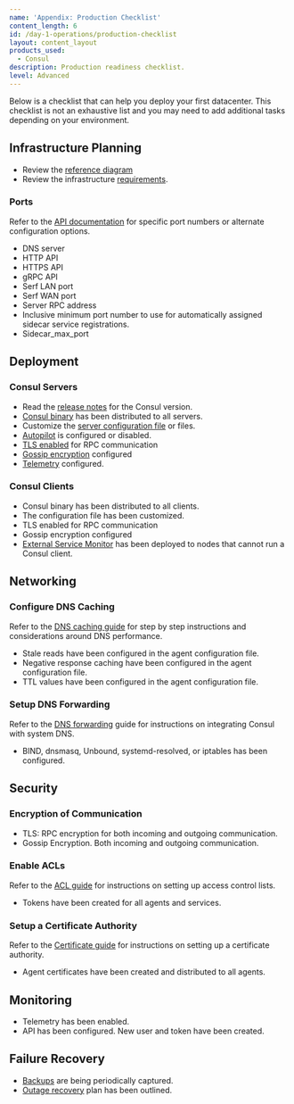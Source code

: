 ```yaml
---
name: 'Appendix: Production Checklist'
content_length: 6
id: /day-1-operations/production-checklist
layout: content_layout
products_used:
  - Consul
description: Production readiness checklist.
level: Advanced
---
```


Below is a checklist that can help you deploy your first datacenter. This checklist is not an exhaustive list and you may need to add additional tasks depending on your environment.

## Infrastructure Planning

- Review the [reference diagram](/consul/advanced/day-1-operations/reference-architecture#infrastructure-diagram)
- Review the infrastructure [requirements](/consul/advanced/day-1-operations/reference-architecture#infrastructure-requirements).

### Ports

Refer to the [API documentation](https://www.consul.io/docs/agent/options.html#ports) for specific port numbers or alternate configuration options.

- DNS server
- HTTP API
- HTTPS API
- gRPC API
- Serf LAN port
- Serf WAN port
- Server RPC address
- Inclusive minimum port number to use for automatically assigned sidecar service registrations.
- Sidecar_max_port

## Deployment

### Consul Servers

- Read the [release notes](https://www.consul.io/docs/upgrade-specific.html) for the Consul version.
- [Consul binary](https://www.consul.io/downloads.html) has been distributed to all servers.
- Customize the [server configuration file](https://www.consul.io/docs/agent/options.html) or files.
- [Autopilot](/consul/day-2-operations/advanced-operations/autopilot) is configured or disabled.
- [TLS enabled](/consul/advanced/day-1-operations/agent-encryption#tls-encryption-for-rpc) for RPC communication
- [Gossip encryption](/consul/advanced/day-1-operations/agent-encryption#gossip-encryption) configured
- [Telemetry](/consul/advanced/day-1-operations/monitoring#enable-telemetry) configured.

### Consul Clients

- Consul binary has been distributed to all clients.
- The configuration file has been customized.
- TLS enabled for RPC communication
- Gossip encryption configured
- [External Service Monitor](https://www.consul.io/docs/guides/external.html) has been deployed to nodes that cannot run a Consul client.

## Networking

### Configure DNS Caching

Refer to the [DNS caching guide](/consul/day-2-operations/advanced-operations/dns-caching) for step by step instructions and considerations around DNS performance.

- Stale reads have been configured in the agent configuration file.
- Negative response caching have been configured in the agent configuration file.
- TTL values have been configured in the agent configuration file.

### Setup DNS Forwarding

Refer to the [DNS forwarding](https://www.consul.io/docs/guides/forwarding.html) guide for instructions on integrating Consul with system DNS.

- BIND, dnsmasq, Unbound, systemd-resolved, or iptables has been configured.

## Security

### Encryption of Communication

- TLS: RPC encryption for both incoming and outgoing communication.
- Gossip Encryption. Both incoming and outgoing communication.

### Enable ACLs

Refer to the [ACL guide](/consul/advanced/day-1-operations/acl-guide) for instructions on setting up access control lists.

- Tokens have been created for all agents and services.

### Setup a Certificate Authority

Refer to the [Certificate guide](/consul/advanced/day-1-operations/certificates) for instructions on setting up a certificate authority.

- Agent certificates have been created and distributed to all agents.

## Monitoring

- Telemetry has been enabled.
- API has been configured. New user and token have been created.

## Failure Recovery

- [Backups](/consul/advanced/day-1-operations/backup) are being periodically captured.
- [Outage recovery](/consul/day-2-operations/advanced-operations/outage) plan has been outlined.
